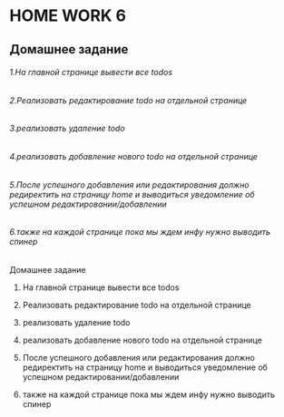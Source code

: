 # HOME WORK 6



## Домашнее задание

###### 1.На главной странице вывести все todos
###### 2.Реализовать редактирование todo на отдельной странице
###### 3.реализовать удаление todo
###### 4.реализовать добавление нового todo на отдельной странице
###### 5.После успешного добавления или редактирования должно редиректить на страницу home и выводиться уведомление об успешном редактировании/добавлении
###### 6.также на каждой странице пока мы ждем инфу нужно выводить спинер

Домашнее задание

1. На главной странице вывести все todos

2. Реализовать редактирование todo на отдельной странице

3. реализовать удаление todo

4. реализовать добавление нового todo на отдельной странице

5. После успешного добавления или редактирования должно редиректить на страницу home и выводиться уведомление об успешном редактировании/добавлении

6. также на каждой странице пока мы ждем инфу нужно выводить спинер
